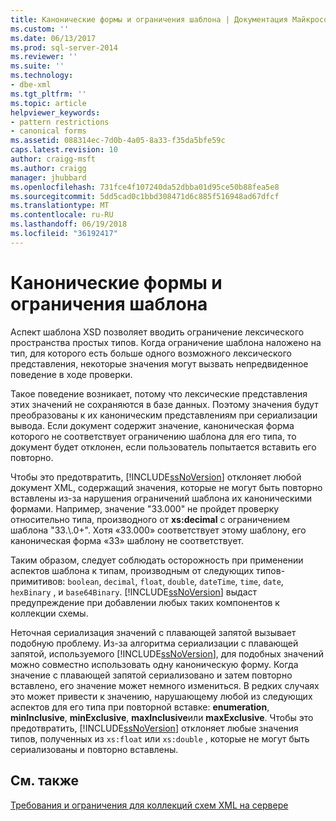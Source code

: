 ```yaml
---
title: Канонические формы и ограничения шаблона | Документация Майкрософт
ms.custom: ''
ms.date: 06/13/2017
ms.prod: sql-server-2014
ms.reviewer: ''
ms.suite: ''
ms.technology:
- dbe-xml
ms.tgt_pltfrm: ''
ms.topic: article
helpviewer_keywords:
- pattern restrictions
- canonical forms
ms.assetid: 088314ec-7d0b-4a05-8a33-f35da5bfe59c
caps.latest.revision: 10
author: craigg-msft
ms.author: craigg
manager: jhubbard
ms.openlocfilehash: 731fce4f107240da52dbba01d95ce50b88fea5e8
ms.sourcegitcommit: 5dd5cad0c1bbd308471d6c885f516948ad67dfcf
ms.translationtype: MT
ms.contentlocale: ru-RU
ms.lasthandoff: 06/19/2018
ms.locfileid: "36192417"
---
```

# <a name="canonical-forms-and-pattern-restrictions"></a>Канонические формы и ограничения шаблона
  Аспект шаблона XSD позволяет вводить ограничение лексического пространства простых типов. Когда ограничение шаблона наложено на тип, для которого есть больше одного возможного лексического представления, некоторые значения могут вызвать непредвиденное поведение в ходе проверки.  
  
 Такое поведение возникает, потому что лексические представления этих значений не сохраняются в базе данных. Поэтому значения будут преобразованы к их каноническим представлениям при сериализации вывода. Если документ содержит значение, каноническая форма которого не соответствует ограничению шаблона для его типа, то документ будет отклонен, если пользователь попытается вставить его повторно.  
  
 Чтобы это предотвратить, [!INCLUDE[ssNoVersion](../../includes/ssnoversion-md.md)] отклоняет любой документ XML, содержащий значения, которые не могут быть повторно вставлены из-за нарушения ограничений шаблона их каноническими формами. Например, значение "33.000" не пройдет проверку относительно типа, производного от **xs:decimal** с ограничением шаблона "33.\\.0+". Хотя «33.000» соответствует этому шаблону, его каноническая форма «33» шаблону не соответствует.  
  
 Таким образом, следует соблюдать осторожность при применении аспектов шаблона к типам, производным от следующих типов-примитивов: `boolean`, `decimal`, `float`, `double`, `dateTime`, `time`, `date`, `hexBinary` , и `base64Binary`. [!INCLUDE[ssNoVersion](../../includes/ssnoversion-md.md)] выдаст предупреждение при добавлении любых таких компонентов к коллекции схемы.  
  
 Неточная сериализация значений с плавающей запятой вызывает подобную проблему. Из-за алгоритма сериализации с плавающей запятой, используемого [!INCLUDE[ssNoVersion](../../includes/ssnoversion-md.md)], для подобных значений можно совместно использовать одну каноническую форму. Когда значение с плавающей запятой сериализовано и затем повторно вставлено, его значение может немного измениться. В редких случаях это может привести к значению, нарушающему любой из следующих аспектов для его типа при повторной вставке: **enumeration**, **minInclusive**, **minExclusive**, **maxInclusive**или **maxExclusive**. Чтобы это предотвратить, [!INCLUDE[ssNoVersion](../../includes/ssnoversion-md.md)] отклоняет любые значения типов, полученных из `xs:float` или `xs:double` , которые не могут быть сериализованы и повторно вставлены.  
  
## <a name="see-also"></a>См. также  
 [Требования и ограничения для коллекций схем XML на сервере](requirements-and-limitations-for-xml-schema-collections-on-the-server.md)  
  
  